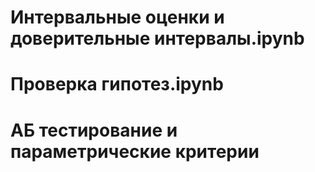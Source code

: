 # Интервальные оценки и доверительные интервалы.ipynb
# Проверка гипотез.ipynb
# АБ тестирование и параметрические критерии 

